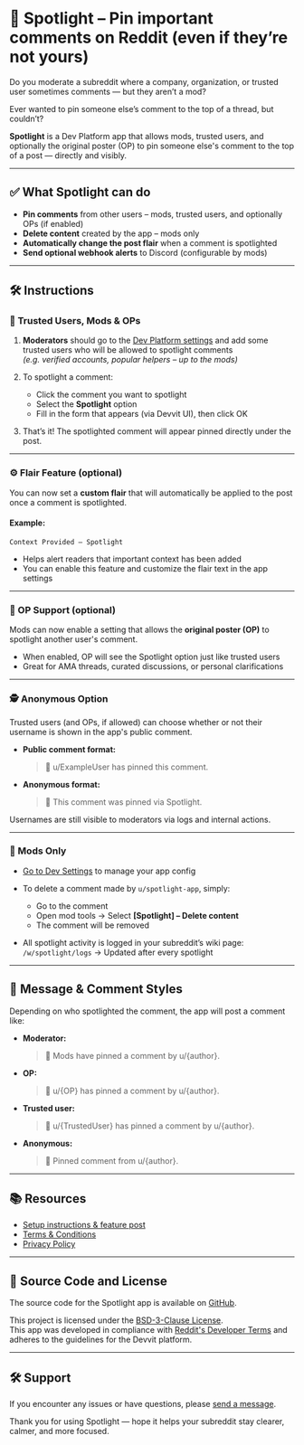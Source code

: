 # 🌟 Spotlight – Pin important comments on Reddit (even if they’re not yours)

Do you moderate a subreddit where a company, organization, or trusted user sometimes comments — but they aren’t a mod?

Ever wanted to pin someone else’s comment to the top of a thread, but couldn’t?

**Spotlight** is a Dev Platform app that allows mods, trusted users, and optionally the original poster (OP) to pin someone else's comment to the top of a post — directly and visibly.

---

## ✅ What Spotlight can do

- **Pin comments** from other users – mods, trusted users, and optionally OPs (if enabled)
- **Delete content** created by the app – mods only
- **Automatically change the post flair** when a comment is spotlighted
- **Send optional webhook alerts** to Discord (configurable by mods)

---

## 🛠 Instructions

### 👥 Trusted Users, Mods & OPs

1. **Moderators** should go to the [Dev Platform settings](https://developers.reddit.com) and add some trusted users who will be allowed to spotlight comments  
   _(e.g. verified accounts, popular helpers – up to the mods)_

2. To spotlight a comment:
   - Click the comment you want to spotlight
   - Select the **Spotlight** option
   - Fill in the form that appears (via Devvit UI), then click OK

3. That’s it! The spotlighted comment will appear pinned directly under the post.

---

### ⚙️ Flair Feature (optional)

You can now set a **custom flair** that will automatically be applied to the post once a comment is spotlighted.

#### Example:

```
Context Provided – Spotlight
```

- Helps alert readers that important context has been added
- You can enable this feature and customize the flair text in the app settings

---

### 👤 OP Support (optional)

Mods can now enable a setting that allows the **original poster (OP)** to spotlight another user's comment.

- When enabled, OP will see the Spotlight option just like trusted users
- Great for AMA threads, curated discussions, or personal clarifications

---

### 🕵️ Anonymous Option

Trusted users (and OPs, if allowed) can choose whether or not their username is shown in the app's public comment.

- **Public comment format:**

  > 📌 u/ExampleUser has pinned this comment.

- **Anonymous format:**
  > 📌 This comment was pinned via Spotlight.

Usernames are still visible to moderators via logs and internal actions.

---

### 🔐 Mods Only

- [Go to Dev Settings](https://developers.reddit.com) to manage your app config

- To delete a comment made by `u/spotlight-app`, simply:
  - Go to the comment
  - Open mod tools → Select **[Spotlight] – Delete content**
  - The comment will be removed

- All spotlight activity is logged in your subreddit’s wiki page:  
  `/w/spotlight/logs` → Updated after every spotlight

---

## 💬 Message & Comment Styles

Depending on who spotlighted the comment, the app will post a comment like:

- **Moderator:**

  > 📌 Mods have pinned a comment by u/{author}.

- **OP:**

  > 📌 u/{OP} has pinned a comment by u/{author}.

- **Trusted user:**

  > 📌 u/{TrustedUser} has pinned a comment by u/{author}.

- **Anonymous:**
  > 📌 Pinned comment from u/{author}.

---

## 📚 Resources

- [Setup instructions & feature post](https://www.reddit.com/r/paskapps/comments/1f8cmde/introducing_spotlight_an_app_that_allows_op_and/)
- [Terms & Conditions](https://www.reddit.com/r/paskapps/wiki/spotlight/terms-and-conditions)
- [Privacy Policy](https://www.reddit.com/r/paskapps/wiki/spotlight/privacy-policy)

---

## 🔗 Source Code and License

The source code for the Spotlight app is available on [GitHub](https://github.com/vertesela/Devvit/tree/main/Spotlight).

This project is licensed under the [BSD-3-Clause License](https://opensource.org/licenses/BSD-3-Clause).  
This app was developed in compliance with [Reddit's Developer Terms](https://www.redditinc.com/policies/developer-terms) and adheres to the guidelines for the Devvit platform.

---

## 🛠 Support

If you encounter any issues or have questions, please [send a message](https://www.reddit.com/message/compose?to=/r/paskapps).

Thank you for using Spotlight — hope it helps your subreddit stay clearer, calmer, and more focused.
